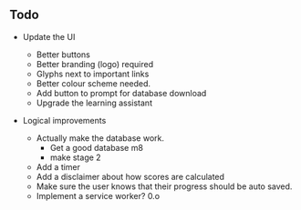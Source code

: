## Todo

* Update the UI
    + Better buttons
    - Better branding (logo) required
    + Glyphs next to important links
    - Better colour scheme needed.
    - Add button to prompt for database download
    - Upgrade the learning assistant

* Logical improvements
    - Actually make the database work.
        + Get a good database m8
        + make stage 2
    - Add a timer
    - Add a disclaimer about how scores are calculated
    - Make sure the user knows that their progress should be auto saved.
    - Implement a service worker? 0.o